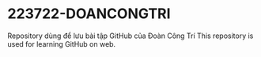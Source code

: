 # 223722-DOANCONGTRI
Repository dùng để lưu bài tập GitHub của Đoàn Công Trí
This repository is used for learning GitHub on web.
